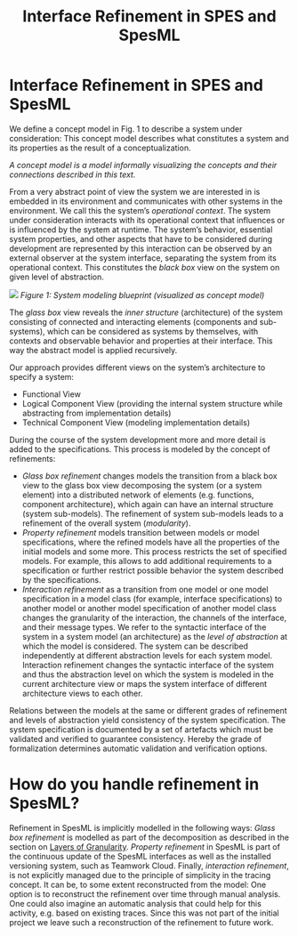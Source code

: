 ﻿---
layout: default
title: Interface Refinement in SPES and SpesML
nav_order: 6
parent: SPES Methodology
grand_parent: SpesML Concepts
permalink: /concepts/methodology/open_issues.html
---

# Interface Refinement in SPES and SpesML
We define a concept model in Fig. 1 to describe a system under consideration: This concept model describes what constitutes a system and its properties as the result of a conceptualization. 

*A concept model is a model informally visualizing the concepts and their connections described in this text.*

From a very abstract point of view the system we are interested in is embedded in its environment and communicates with other systems in the environment. We call this the system’s *operational context*. The system under consideration interacts with its operational context that influences or is influenced by the system at runtime. The system’s behavior, essential system properties, and other aspects that have to be considered during development are represented by this interaction can be observed by an external observer at the system interface, separating the system from its operational context. This constitutes the *black box* view on the system on given level of abstraction.


![](context_and_interfaces.png)
*Figure 1: System modeling blueprint (visualized as concept model)*

The *glass box* view reveals the *inner structure* (architecture) of the system consisting of connected and interacting elements (components and sub-systems), which can be considered as systems by themselves, with contexts and observable behavior and properties at their interface. This way the abstract model is applied recursively.

Our approach provides different views on the system’s architecture to specify a system:
- Functional View 
- Logical Component View (providing the internal system structure while abstracting from implementation details)
- Technical Component View (modeling implementation details)

During the course of the system development more and more detail is added to the specifications. This process is modeled by the concept of refinements:
- *Glass box refinement* changes models the transition from a black box view to the glass box view decomposing the system (or a system element) into a distributed network of elements (e.g. functions, component architecture), which again can have an internal structure (system sub-models). The refinement of system sub-models leads to a refinement of the overall system (*modularity*).
- *Property refinement* models transition between models or model specifications, where the refined models have all the properties of the initial models and some more. This process restricts the set of specified models. For example, this allows to add additional requirements to a specification or further restrict possible behavior the system described by the specifications.
- *Interaction refinement* as a transition from one model or one model specification in a model class (for example, interface specifications) to another model or another model specification of another model class changes the granularity of the interaction, the channels of the interface, and their message types. We refer to the syntactic interface of the system in a system model (an architecture) as the *level of abstraction* at which the model is considered. The system can be described independently at different abstraction levels for each system model. Interaction refinement changes the syntactic interface of the system and thus the abstraction level on which the system is modeled in the current architecture view or maps the system interface of different architecture views to each other.

Relations between the models at the same or different grades of refinement and levels of abstraction yield consistency of the system specification. The system specification is documented by a set of artefacts which must be validated and verified to guarantee consistency. Hereby the grade of formalization determines automatic validation and verification options.

# How do you handle refinement in SpesML?
Refinement in SpesML is implicitly modelled in the following ways:
*Glass box refinement* is modelled as part of the decomposition as described in the section on [Layers of Granularity](https://spesml.github.io/concepts/methodology/subsystems_and_granularity.html).
*Property refinement*  in SpesML is part of the continuous update of the SpesML interfaces as well as the installed versioning system, such as Teamwork Cloud. Finally, *interaction refinement*, is not explicitly managed due to the principle of simplicity in the tracing concept. It can be, to some extent reconstructed from the model: One option is to reconstruct the refinement over time through manual analysis. One could also imagine an automatic analysis that could help for this activity, e.g. based on existing traces. Since this was not part of the initial project we leave such a reconstruction of the refinement to future work.
